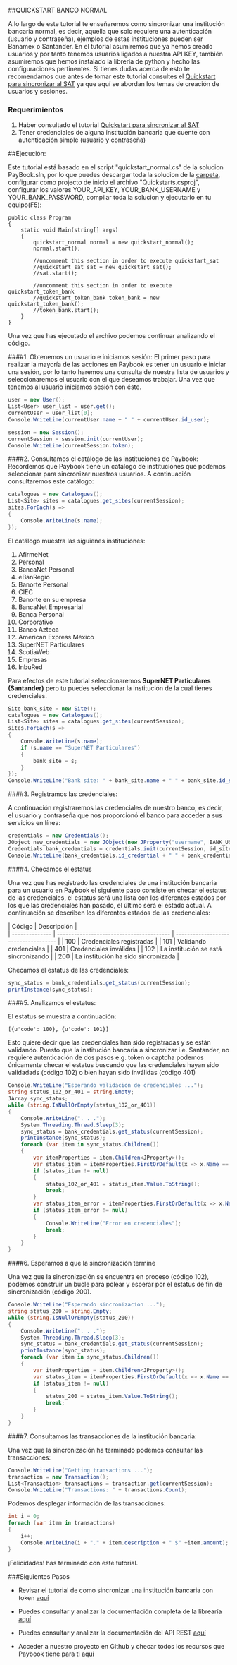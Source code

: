 
##QUICKSTART BANCO NORMAL

A lo largo de este tutorial te enseñaremos como sincronizar una institución bancaria normal, es decir, aquella que solo requiere una autenticación (usuario y contraseña), ejemplos de estas instituciones pueden ser Banamex o Santander. En el tutorial asumiremos que ya hemos creado usuarios y por tanto tenemos usuarios ligados a nuestra API KEY, también asumiremos que hemos instalado la librería de python y hecho las configuraciones pertinentes. Si tienes dudas acerca de esto te recomendamos que antes de tomar este tutorial consultes el [Quickstart para sincronizar al SAT](https://github.com/Paybook/sync-net/blob/master/quickstart_sat.md) ya que aquí se abordan los temas de creación de usuarios y sesiones.  

### Requerimientos

1. Haber consultado el tutorial [Quickstart para sincronizar al SAT](https://github.com/Paybook/sync-net/blob/master/quickstart_sat.md)
2. Tener credenciales de alguna institución bancaria que cuente con autenticación simple (usuario y contraseña)

##Ejecución:

Este tutorial está basado en el script "quickstart_normal.cs" de la solucion PayBook.sln, por lo que puedes descargar toda la solucion de la [carpeta](https://github.com/Paybook/sync-net/tree/master/Paybook), configurar como projecto de inicio el archivo "Quickstarts.csproj", configurar los valores YOUR_API_KEY, YOUR_BANK_USERNAME y YOUR_BANK_PASSWORD, compilar toda la solucion y ejecutarlo en tu equipo(F5):

```
public class Program
{
	static void Main(string[] args)
	{
		quickstart_normal normal = new quickstart_normal();
		normal.start();

		//uncomment this section in order to execute quickstart_sat
		//quickstart_sat sat = new quickstart_sat();
		//sat.start();

		//uncomment this section in order to execute quickstart_token_bank
		//quickstart_token_bank token_bank = new quickstart_token_bank();
		//token_bank.start();
	}
}
```

Una vez que has ejecutado el archivo podemos continuar analizando el código.

####1. Obtenemos un usuario e iniciamos sesión:
El primer paso para realizar la mayoría de las acciones en Paybook es tener un usuario e iniciar una sesión, por lo tanto haremos una consulta de nuestra lista de usuarios y seleccionaremos el usuario con el que deseamos trabajar. Una vez que tenemos al usuario iniciamos sesión con éste.


```C#
user = new User();
List<User> user_list = user.get();
currentUser = user_list[0];
Console.WriteLine(currentUser.name + " " + currentUser.id_user);

session = new Session();
currentSession = session.init(currentUser);
Console.WriteLine(currentSession.token);				
```

####2. Consultamos el catálogo de las instituciones de Paybook:
Recordemos que Paybook tiene un catálogo de instituciones que podemos seleccionar para sincronizar nuestros usuarios. A continuación consultaremos este catálogo:

```C#
catalogues = new Catalogues();
List<Site> sites = catalogues.get_sites(currentSession);
sites.ForEach(s =>
{
	Console.WriteLine(s.name);
});
```

El catálogo muestra las siguienes instituciones:

1. AfirmeNet
2. Personal
3. BancaNet Personal
4. eBanRegio
5. Banorte Personal
6. CIEC
7. Banorte en su empresa
8. BancaNet Empresarial
9. Banca Personal
10. Corporativo
11. Banco Azteca
12. American Express México
13. SuperNET Particulares
14. ScotiaWeb
15. Empresas
16. InbuRed

Para efectos de este tutorial seleccionaremos **SuperNET Particulares (Santander)** pero tu puedes seleccionar la institución de la cual tienes credenciales.

```C#
Site bank_site = new Site();
catalogues = new Catalogues();
List<Site> sites = catalogues.get_sites(currentSession);
sites.ForEach(s =>
{
	Console.WriteLine(s.name);
	if (s.name == "SuperNET Particulares")
	{
		bank_site = s;
	}
});
Console.WriteLine("Bank site: " + bank_site.name + " " + bank_site.id_site);
```

####3. Registramos las credenciales:

A continuación registraremos las credenciales de nuestro banco, es decir, el usuario y contraseña que nos proporcionó el banco para acceder a sus servicios en línea:

```C#
credentials = new Credentials();
JObject new_credentials = new JObject(new JProperty("username", BANK_USERNAME), new JProperty("password", BANK_PASSWORD));
Credentials bank_credentials = credentials.init(currentSession, id_site: bank_site.id_site, new_credentials);
Console.WriteLine(bank_credentials.id_credential + " " + bank_credentials.username);
```
####4. Checamos el estatus

Una vez que has registrado las credenciales de una institución bancaria para un usuario en Paybook el siguiente paso consiste en checar el estatus de las credenciales, el estatus será una lista con los diferentes estados por los que las credenciales han pasado, el último será el estado actual. A continuación se describen los diferentes estados de las credenciales:

| Código         | Descripción                                |                                
| -------------- | ---------------------------------------- | ------------------------------------ |
| 100 | Credenciales registradas   | 
| 101 | Validando credenciales  | 
| 401      | Credenciales inválidas    |
| 102      | La institución se está sincronizando    |
| 200      | La institución ha sido sincronizada    | 

Checamos el estatus de las credenciales:

```C#
sync_status = bank_credentials.get_status(currentSession);
printInstance(sync_status);
```
####5. Analizamos el estatus:

El estatus se muestra a continuación:

```
[{u'code': 100}, {u'code': 101}]
```

Esto quiere decir que las credenciales han sido registradas y se están validando. Puesto que la institución bancaria a sincronizar i.e. Santander, no requiere autenticación de dos pasos e.g. token o captcha podemos únicamente checar el estatus buscando que las credenciales hayan sido validadads (código 102) o bien hayan sido inválidas (código 401)

```C#
Console.WriteLine("Esperando validacion de credenciales ...");
string status_102_or_401 = string.Empty;
JArray sync_status;
while (string.IsNullOrEmpty(status_102_or_401))
{
	Console.WriteLine(". . .");
	System.Threading.Thread.Sleep(3);
	sync_status = bank_credentials.get_status(currentSession);
	printInstance(sync_status);
	foreach (var item in sync_status.Children())
	{
		var itemProperties = item.Children<JProperty>();
		var status_item = itemProperties.FirstOrDefault(x => x.Name == "code" && (x.Value.ToString() == "102" || x.Value.ToString() == "401"));
		if (status_item != null)
		{
			status_102_or_401 = status_item.Value.ToString();
			break;
		}
		var status_item_error = itemProperties.FirstOrDefault(x => x.Name == "code" && x.Value.ToString() == "401");
		if (status_item_error != null)
		{
			Console.WriteLine("Error en credenciales");
			break;
		}
	}
}
```

####6. Esperamos a que la sincronización termine

Una vez que la sincronización se encuentra en proceso (código 102), podemos construir un bucle para polear y esperar por el estatus de fin de sincronización (código 200).

```C#
Console.WriteLine("Esperando sincronizacion ...");
string status_200 = string.Empty;
while (string.IsNullOrEmpty(status_200))
{
	Console.WriteLine(". . .");
	System.Threading.Thread.Sleep(3);
	sync_status = bank_credentials.get_status(currentSession);
	printInstance(sync_status);
	foreach (var item in sync_status.Children())
	{
		var itemProperties = item.Children<JProperty>();
		var status_item = itemProperties.FirstOrDefault(x => x.Name == "code" && x.Value.ToString() == "200");
		if (status_item != null)
		{
			status_200 = status_item.Value.ToString();
			break;
		}
	}
}
```

####7. Consultamos las transacciones de la institución bancaria:

Una vez que la sincronización ha terminado podemos consultar las transacciones:

```C#
Console.WriteLine("Getting transactions ...");
transaction = new Transaction();
List<Transaction> transactions = transaction.get(currentSession);
Console.WriteLine("Transactions: " + transactions.Count);
```

Podemos desplegar información de las transacciones:

```C#
int i = 0;
foreach (var item in transactions)
{
	i++;
	Console.WriteLine(i + "." + item.description + " $" +item.amount);
}
```

¡Felicidades! has terminado con este tutorial.

###Siguientes Pasos

- Revisar el tutorial de como sincronizar una institución bancaria con token [aquí](https://github.com/Paybook/sync-net/blob/master/quickstart_token_bank.md)

- Puedes consultar y analizar la documentación completa de la librearía [aquí](https://github.com/Paybook/sync-net/blob/master/README.md)

- Puedes consultar y analizar la documentación del API REST [aquí](https://www.paybook.com/sync/docs#api-Overview)

- Acceder a nuestro proyecto en Github y checar todos los recursos que Paybook tiene para ti [aquí](https://github.com/Paybook)














